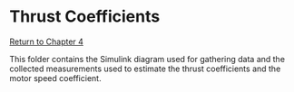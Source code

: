 # Thrust Coefficients

[Return to Chapter 4](../Chapter%204.md)

This folder contains the Simulink diagram used for gathering data and the collected measurements used to estimate the thrust coefficients and the motor speed coefficient.
